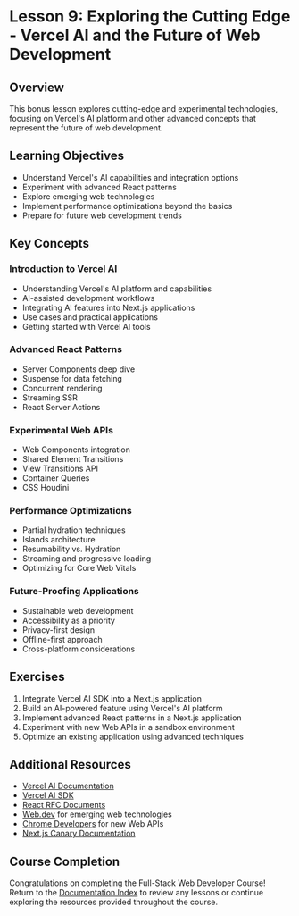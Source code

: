# Lesson 9: Exploring the Cutting Edge - Vercel AI and the Future of Web Development

## Overview

This bonus lesson explores cutting-edge and experimental technologies, focusing on Vercel's AI platform and other advanced concepts that represent the future of web development.

## Learning Objectives

- Understand Vercel's AI capabilities and integration options
- Experiment with advanced React patterns
- Explore emerging web technologies
- Implement performance optimizations beyond the basics
- Prepare for future web development trends

## Key Concepts

### Introduction to Vercel AI

- Understanding Vercel's AI platform and capabilities
- AI-assisted development workflows
- Integrating AI features into Next.js applications
- Use cases and practical applications
- Getting started with Vercel AI tools

### Advanced React Patterns

- Server Components deep dive
- Suspense for data fetching
- Concurrent rendering
- Streaming SSR
- React Server Actions

### Experimental Web APIs

- Web Components integration
- Shared Element Transitions
- View Transitions API
- Container Queries
- CSS Houdini

### Performance Optimizations

- Partial hydration techniques
- Islands architecture
- Resumability vs. Hydration
- Streaming and progressive loading
- Optimizing for Core Web Vitals

### Future-Proofing Applications

- Sustainable web development
- Accessibility as a priority
- Privacy-first design
- Offline-first approach
- Cross-platform considerations

## Exercises

1. Integrate Vercel AI SDK into a Next.js application
2. Build an AI-powered feature using Vercel's AI platform
3. Implement advanced React patterns in a Next.js application
4. Experiment with new Web APIs in a sandbox environment
5. Optimize an existing application using advanced techniques

## Additional Resources

- [Vercel AI Documentation](https://vercel.com/docs/ai)
- [Vercel AI SDK](https://sdk.vercel.ai/docs)
- [React RFC Documents](https://github.com/reactjs/rfcs)
- [Web.dev](https://web.dev/) for emerging web technologies
- [Chrome Developers](https://developer.chrome.com/blog/) for new Web APIs
- [Next.js Canary Documentation](https://nextjs.org/docs/app)

## Course Completion

Congratulations on completing the Full-Stack Web Developer Course! Return to the [Documentation Index](./index.md) to review any lessons or continue exploring the resources provided throughout the course.
